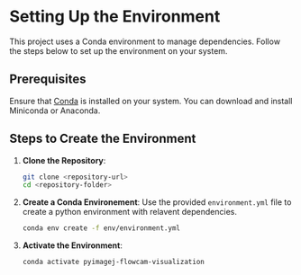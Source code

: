 # Setting Up the Environment

This project uses a Conda environment to manage dependencies. Follow the steps below to set up the environment on your system.

## Prerequisites

Ensure that [Conda](https://docs.conda.io/en/latest/) is installed on your system. You can download and install Miniconda or Anaconda.

## Steps to Create the Environment

1. **Clone the Repository**:
   ```bash
   git clone <repository-url>
   cd <repository-folder>

2. **Create a Conda Environement**: Use the provided `environment.yml` file to create a python environment with relavent dependencies.

    ```bash
    conda env create -f env/environment.yml
    ```
3. **Activate the Environment**:
    ```bash
    conda activate pyimagej-flowcam-visualization
    ```
